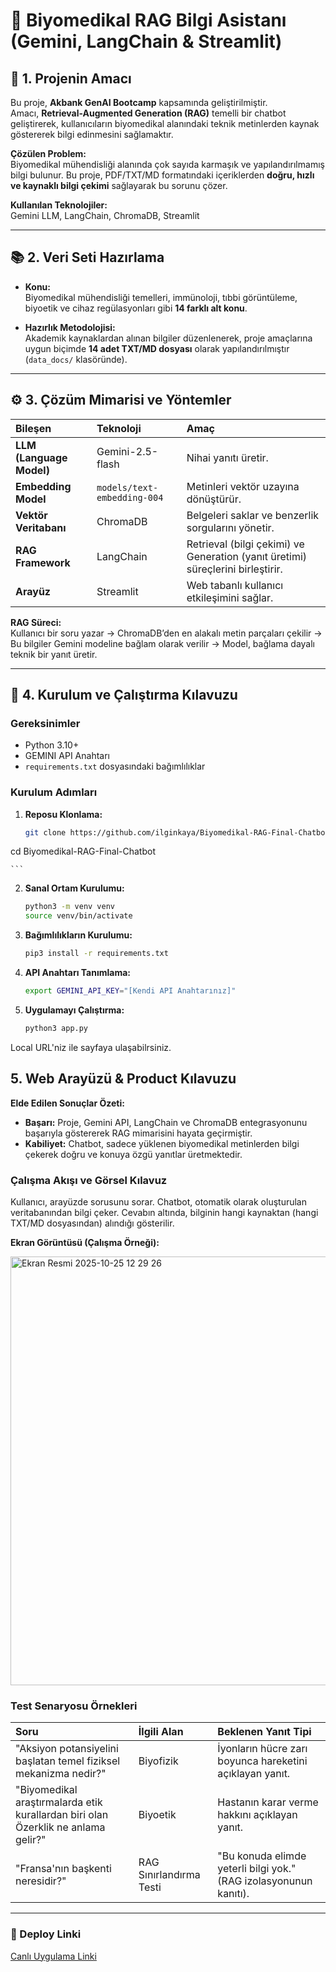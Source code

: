 # 🔬 Biyomedikal RAG Bilgi Asistanı (Gemini, LangChain & Streamlit)

## 📌 1. Projenin Amacı

Bu proje, **Akbank GenAI Bootcamp** kapsamında geliştirilmiştir.  
Amacı, **Retrieval-Augmented Generation (RAG)** temelli bir chatbot geliştirerek, kullanıcıların biyomedikal alanındaki teknik metinlerden kaynak göstererek bilgi edinmesini sağlamaktır.

**Çözülen Problem:**  
Biyomedikal mühendisliği alanında çok sayıda karmaşık ve yapılandırılmamış bilgi bulunur. Bu proje, PDF/TXT/MD formatındaki içeriklerden **doğru, hızlı ve kaynaklı bilgi çekimi** sağlayarak bu sorunu çözer.

**Kullanılan Teknolojiler:**  
Gemini LLM, LangChain, ChromaDB, Streamlit

---

## 📚 2. Veri Seti Hazırlama

- **Konu:**  
  Biyomedikal mühendisliği temelleri, immünoloji, tıbbi görüntüleme, biyoetik ve cihaz regülasyonları gibi **14 farklı alt konu**.
  
- **Hazırlık Metodolojisi:**  
  Akademik kaynaklardan alınan bilgiler düzenlenerek, proje amaçlarına uygun biçimde **14 adet TXT/MD dosyası** olarak yapılandırılmıştır (`data_docs/` klasöründe).

---

## ⚙️ 3. Çözüm Mimarisi ve Yöntemler

| Bileşen | Teknoloji | Amaç |
| :--- | :--- | :--- |
| **LLM (Language Model)** | Gemini-2.5-flash | Nihai yanıtı üretir. |
| **Embedding Model** | `models/text-embedding-004` | Metinleri vektör uzayına dönüştürür. |
| **Vektör Veritabanı** | ChromaDB | Belgeleri saklar ve benzerlik sorgularını yönetir. |
| **RAG Framework** | LangChain | Retrieval (bilgi çekimi) ve Generation (yanıt üretimi) süreçlerini birleştirir. |
| **Arayüz** | Streamlit | Web tabanlı kullanıcı etkileşimini sağlar. |

**RAG Süreci:**  
Kullanıcı bir soru yazar → ChromaDB’den en alakalı metin parçaları çekilir → Bu bilgiler Gemini modeline bağlam olarak verilir → Model, bağlama dayalı teknik bir yanıt üretir.

---

## 🧩 4. Kurulum ve Çalıştırma Kılavuzu

### Gereksinimler
- Python 3.10+
- GEMINI API Anahtarı
- `requirements.txt` dosyasındaki bağımlılıklar

### Kurulum Adımları
1.  **Reposu Klonlama:**
    ```bash
    git clone https://github.com/ilginkaya/Biyomedikal-RAG-Final-Chatbot.git
   cd Biyomedikal-RAG-Final-Chatbot
   
    ```
2.  **Sanal Ortam Kurulumu:**
    ```bash
    python3 -m venv venv
    source venv/bin/activate
    ```
3.  **Bağımlılıkların Kurulumu:**
    ```bash
    pip3 install -r requirements.txt
    ```
4.  **API Anahtarı Tanımlama:**
    ```bash
    export GEMINI_API_KEY="[Kendi API Anahtarınız]"
    ```
5.  **Uygulamayı Çalıştırma:**
    ```bash
    python3 app.py
    ```
Local URL'niz ile sayfaya ulaşabilrsiniz.

## 5. Web Arayüzü & Product Kılavuzu 

**Elde Edilen Sonuçlar Özeti:**

* **Başarı:** Proje, Gemini API, LangChain ve ChromaDB entegrasyonunu başarıyla göstererek RAG mimarisini hayata geçirmiştir.
* **Kabiliyet:** Chatbot, sadece yüklenen biyomedikal metinlerden bilgi çekerek doğru ve konuya özgü yanıtlar üretmektedir.

### Çalışma Akışı ve Görsel Kılavuz
Kullanıcı, arayüzde sorusunu sorar. Chatbot, otomatik olarak oluşturulan veritabanından bilgi çeker. Cevabın altında, bilginin hangi kaynaktan (hangi TXT/MD dosyasından) alındığı gösterilir.

**Ekran Görüntüsü (Çalışma Örneği):**

<img width="1470" height="686" alt="Ekran Resmi 2025-10-25 12 29 26" src="https://github.com/user-attachments/assets/b1b05f38-a8f1-4ed0-8628-79465a2db5c7" />


### Test Senaryosu Örnekleri
| Soru | İlgili Alan | Beklenen Yanıt Tipi |
| :--- | :--- | :--- |
| "Aksiyon potansiyelini başlatan temel fiziksel mekanizma nedir?" | Biyofizik | İyonların hücre zarı boyunca hareketini açıklayan yanıt. |
| "Biyomedikal araştırmalarda etik kurallardan biri olan Özerklik ne anlama gelir?" | Biyoetik | Hastanın karar verme hakkını açıklayan yanıt. |
| "Fransa'nın başkenti neresidir?" | RAG Sınırlandırma Testi | "Bu konuda elimde yeterli bilgi yok." (RAG izolasyonunun kanıtı). |

***

### 🔗 Deploy Linki
[Canlı Uygulama Linki](https://biyomedikal-rag-final-chatbot-gckekrqhzbdrsug3ri8pxj.streamlit.app/)

